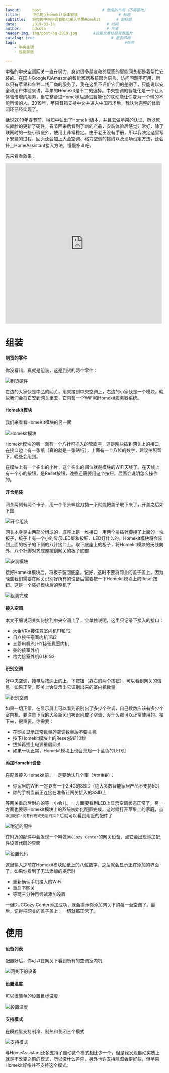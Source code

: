 ```yaml
---
layout:     post   				           # 使用的布局（不需要改）
title:      中弘网关Homekit版本安装    				 # 标题
subtitle:   将你的中央空调智能化接入苹果Homekit       # 副标题
date:       2019-03-18       				 # 时间
author:     hdcola          				 # 作者
header-img: img/post-bg-2019.jpg 	   #这篇文章标题背景图片
catalog: true 						           # 是否归档
tags:								                 #标签
    - 中央空调
    - 智能家居

---
```


中弘的中央空调网关一直在努力，身边很多朋友和邻居家的智能网关都是我帮忙安装的。在国内Google和Amazon的智能家居系统因为语言、访问问题不可用，所以只有苹果和各种二线厂商的服务了，我在这里不评价它们的差别了，只能说以安全和用户体验来讲，苹果的Homekit是不二的选择。中央空调的智能化是一个让人体验倍增的服务，当它整合进Homekit后通过智能化的联动能让你变为一个懒的不能再懒的人。2019年，苹果音箱支持中文并进入中国市场后，我认为完整的体验闭环已经实现了。

话说2019年春节前，得知中弘出了Homekit版本，并且去做苹果的认证，所以死皮赖脸的更新了硬件，春节回来后看到了新的产品，安装体验后感觉非常好，除了联网时的一些小瑕疵外，使用上非常稳定。由于老王没有手册，所以我决定这里写下安装的过程，回头还会加上大金空调、格力空调的接线以及现场设定方法，还会补上HomeAssistant接入方法，慢慢补课吧。

先来看看效果：

  <iframe 
      width="498"
      height="510"
      src="http://player.youku.com/embed/XNDEwNDg5NzQ3Ng=="
      frameborder="0"
      allowfullscreen>
  </iframe>



# 组装

#### 到货的零件

你没看错，真就是组装，这是到货的两个零件：

![到货硬件](https://raw.githubusercontent.com/rainypo/image/master/2019/2019031801.jpg)

左边的大家伙是中弘的网关，用来接到中央空调上，右边的小家伙是一个模块，晚些我们会将它安到网关里去，它包含一个WiFi和Homekit服务器系统。

#### Homekit模块

我们来看看HomeKit模块的另一面

![Homekit模块](https://raw.githubusercontent.com/rainypo/image/master/2019/2019031802.jpg)

Homekit模块的另一面有一个八针可插入的管脚座，这是晚些插到网关上的接口，在接口边上有一张纸（真的就是一张贴纸），上面有一个八位的数字，建议拍照留下，晚些会用到。

在模块上有一个突出的小片，这个突出的部位就是模块的WiFi天线了。在天线上有一个小的按钮，是Reset按钮，晚些还需要用这个按钮，后面会说明怎么操作的。

#### 开仓组装

网关两侧有两个卡子，用一个平头螺丝刀撬一下就能把盖子取下来了，开盖之后如下图

![开仓组装](https://raw.githubusercontent.com/rainypo/image/master/2019/2019031803.jpg)

网关本身是由两部分组成的，底座上是一堆接口，用两个排插针脚接了上面的一块板子，板子上有一个小的显示LED屏和按钮、LED灯什么的。Homekit模块将会装到上面的板子的下侧的八针接口上。取下底座上的板子，将Homekit模块的天线向外、八个针脚对齐底座按到网关的板子底部

![安装模块](https://raw.githubusercontent.com/rainypo/image/master/2019/2019031804.jpg)

接好Homekit模块后，将板子装回底座。记好，这时不要将网关的盖子盖上，因为晚些我们需要在网关识别好所有的设备后需要按一下Homekit模块上的Reset按钮。这是一个装好模块后的整机了

![组装完成](https://raw.githubusercontent.com/rainypo/image/master/2019/2019031805.jpg)

#### 接入空调

本文不细说网关如何接到中央空调上了，会单独说明，这里只记录下接入的接口：

* 大金VRV接任意室内机F1和F2
* 日立接任意室内机1和2
* 三菱电机PUHY接任意室内机
* 美的接室外机
* 格力接室外机G1和G2

#### 识别空调

好中央空调，接电后按边上的上、下按钮（靠右的两个按钮），可以看到网关的信息，如果正常，网关上会显示出它识别出来的室内机数量

![识别空调](https://raw.githubusercontent.com/rainypo/image/master/2019/2019031806.jpg)

如果一切正常，在显示屏上可以看到识别出了多少个空调，自己数数应该有多少个室内机，要注意下我的大金新风也被识别成了空调，没什么都可以正常使用的。接下来，很重要，你需要：

* 在网关显示正常数量的空调数量后不要关机
* 按下Homekit模块上的Reset按钮10秒
* 拔掉再插上电源重启网关
* 如果一切正常，Homekit模块上也会亮起一个蓝色的LED灯

#### 添加Homekit设备

在配置接入Homekit前，一定要确认几个事（```非常重要```）：

* 你家里的WiFi一定要有一个2.4G的SSID（绝大多数智能家居产品不支持5G）
* 你的手机当前正连接在准备让网关接入的SSID上

等网关重启后耐心的等一小会儿，一方面要看到LED上显示空调状态正常了，另一方面也要等Homekit模块上的系统初始化配置完成。这时候打开苹果上的家庭，点```添加配件```-```没有代码或无法扫描？```后就可以看到附近的配件了

![附近的配件](https://raw.githubusercontent.com/rainypo/image/master/2019/2019031807.jpg)

在附近的配件中会发现一个叫做```DUCCozy Center```的网关设备，点它会出现添加配件设置代码的界面

![设置代码](https://raw.githubusercontent.com/rainypo/image/master/2019/2019031808.jpg)

这里输入之前在Homekit模块贴纸上的八位数字，之后就会显示正在添加的界面了，如果你看到了无法添加的提示时

* 重新确认手机接入的WiFi
* 重启下网关
* 等两三分钟再尝试添加设置

一但DUCCozy Center添加成功，就会提示你添加网关下的每一台空调了。最后，记得把网关的盖子盖上，一切就都正常了。

# 使用

#### 设备列表

配置好后，你可以在网关下看到所有的空调室内机

![网关下的设备](https://raw.githubusercontent.com/rainypo/image/master/2019/2019031809.jpg)

#### 设置温度

可以很简单的设置目标温度

![设置温度](https://raw.githubusercontent.com/rainypo/image/master/2019/2019031810.jpg)

#### 支持模式

在模式里支持制冷、制热和关闭三个模式

![支持模式](https://raw.githubusercontent.com/rainypo/image/master/2019/2019031811.jpg)

与HomeAssistant还多支持了自动这个模式相比少一个，但是我发现自动实质上就是不改变之前的模式，所以没什么差异，另外也许支持除湿会更好些，但苹果Homekit好像并不支持这个模式。
